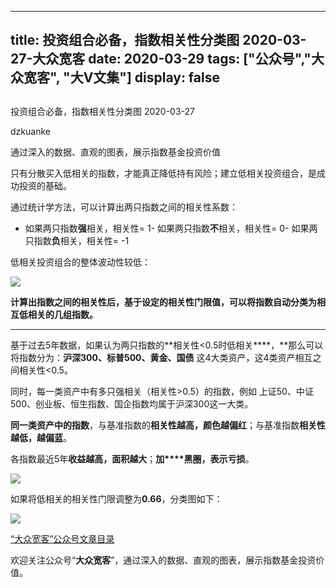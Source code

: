 
---
title:   投资组合必备，指数相关性分类图 2020-03-27-大众宽客
date: 2020-03-29
tags: ["公众号","大众宽客", "大V文集"]
display: false
---


## 



投资组合必备，指数相关性分类图 2020-03-27




dzkuanke




通过深入的数据、直观的图表，展示指数基金投资价值


只有分散买入低相关的指数<h-char unicode="ff0c"><h-inner>，</h-inner></h-char>才能真正降低持有风险；建立低相关投资组合，是成功投资的基础。



通过统计学方法，可以计算出两只指数之间的相关性系数：
- 如果两只指数**强**相关，相关性= 1- 如果两只指数**不**相关，相关性= 0- 如果两只指数**负**相关，相关性= -1


低相关投资组合的整体波动性较低：

<img class="rich_pages" data-ratio="0.43453237410071943" data-s="300,640" src="https://mmbiz.qpic.cn/mmbiz_png/PKw3FQPmhIiaaI47NMuiaLicu1wiaX8HMdFhwueD4AGIwFVxicS8uhHpdWfPVfk6Aasc4zUJ3FZTGQoOfjtXovb7swg/640?wx_fmt=png" data-type="png" data-w="695" style=""/>



**计算出指数之间的相关性后，基于设定的相关性门限值，可以将指数自动分类为相互低相关的几组指数。**

****

基于过去5年数据，如果认为两只指数的**相关性&lt;0.5时低相关****，**那么可以将指数分为：**沪深300、标普500、黄金、国债**&nbsp;这4大类资产，这4类资产相互之间相关性&lt;0.5。



同时，每一类资产中有多只强相关（相关性&gt;0.5）的指数，例如 上证50、中证500、创业板、恒生指数、国企指数均属于沪深300这一大类。



**同一类资产中的指数**，与基准指数的**相关性越高，颜色越偏红**；与基准指数**相关性越低，越偏蓝**。



各指数最近5年**收益越高，面积越大**；**加****黑圈，表示亏损**。

<img class="rich_pages js_insertlocalimg" data-ratio="1" data-s="300,640" src="https://mmbiz.qpic.cn/mmbiz_png/PKw3FQPmhIgVM8Cfy1QrWS6vL16KWJJkVCTZVicNeQ18A4MwbpAEvrIaBM6J4cCVLN0AkHcM7MPs29FoMH7sDqA/640?wx_fmt=png" data-type="png" data-w="1280" style=""/>

如果将低相关的相关性门限调整为**0.66**，分类图如下：

<img class="rich_pages js_insertlocalimg" data-ratio="1.57109375" data-s="300,640" src="https://mmbiz.qpic.cn/mmbiz_png/PKw3FQPmhIgVM8Cfy1QrWS6vL16KWJJkhLg282mbNUpS1n3tncTdGzDP37cMvO1SSGHBmGppZ4knb5LssLHNgA/640?wx_fmt=png" data-type="png" data-w="1280" style=""/>



[“大众宽客”公众号文章目录](http://mp.weixin.qq.com/s?__biz=MzAwMTc1MDcwNw==&amp;mid=2648275687&amp;idx=1&amp;sn=55190e4040acea0db1360e754ff4984f&amp;chksm=82f9393bb58eb02d28601824a8a664facdad48e227481f0726f60d9683c103cc0c9808b22ba9&amp;scene=21#wechat_redirect)

欢迎关注公众号“**大众宽客**”，通过深入的数据、直观的图表，展示指数基金投资价值。












